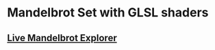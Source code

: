 # Mandelbrot Set with GLSL shaders

## [Live Mandelbrot Explorer](https://vharivinay.github.io/mandelbrot-wShaders/)
